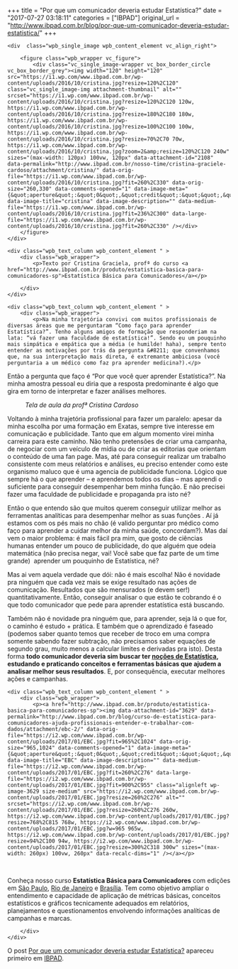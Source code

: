 +++
title = "Por que um comunicador deveria estudar Estatística?"
date = "2017-07-27 03:18:11"
categories = ["IBPAD"]
original_url = "http://www.ibpad.com.br/blog/por-que-um-comunicador-deveria-estudar-estatistica/"
+++

    <div  class="wpb_single_image wpb_content_element vc_align_right">
        
        <figure class="wpb_wrapper vc_figure">
            <div class="vc_single_image-wrapper vc_box_border_circle  vc_box_border_grey"><img width="120" height="120" src="https://i1.wp.com/www.ibpad.com.br/wp-content/uploads/2016/10/cristina.jpg?resize=120%2C120" class="vc_single_image-img attachment-thumbnail" alt="" srcset="https://i1.wp.com/www.ibpad.com.br/wp-content/uploads/2016/10/cristina.jpg?resize=120%2C120 120w, https://i1.wp.com/www.ibpad.com.br/wp-content/uploads/2016/10/cristina.jpg?resize=180%2C180 180w, https://i1.wp.com/www.ibpad.com.br/wp-content/uploads/2016/10/cristina.jpg?resize=100%2C100 100w, https://i1.wp.com/www.ibpad.com.br/wp-content/uploads/2016/10/cristina.jpg?resize=70%2C70 70w, https://i1.wp.com/www.ibpad.com.br/wp-content/uploads/2016/10/cristina.jpg?zoom=2&amp;resize=120%2C120 240w" sizes="(max-width: 120px) 100vw, 120px" data-attachment-id="2108" data-permalink="http://www.ibpad.com.br/nosso-time/cristina-graciele-cardoso/attachment/cristina/" data-orig-file="https://i1.wp.com/www.ibpad.com.br/wp-content/uploads/2016/10/cristina.jpg?fit=260%2C330" data-orig-size="260,330" data-comments-opened="1" data-image-meta="{&quot;aperture&quot;:&quot;0&quot;,&quot;credit&quot;:&quot;&quot;,&quot;camera&quot;:&quot;&quot;,&quot;caption&quot;:&quot;&quot;,&quot;created_timestamp&quot;:&quot;0&quot;,&quot;copyright&quot;:&quot;&quot;,&quot;focal_length&quot;:&quot;0&quot;,&quot;iso&quot;:&quot;0&quot;,&quot;shutter_speed&quot;:&quot;0&quot;,&quot;title&quot;:&quot;&quot;,&quot;orientation&quot;:&quot;1&quot;}" data-image-title="cristina" data-image-description="" data-medium-file="https://i1.wp.com/www.ibpad.com.br/wp-content/uploads/2016/10/cristina.jpg?fit=236%2C300" data-large-file="https://i1.wp.com/www.ibpad.com.br/wp-content/uploads/2016/10/cristina.jpg?fit=260%2C330" /></div>
        </figure>
    </div>

    <div class="wpb_text_column wpb_content_element " >
        <div class="wpb_wrapper">
            <p>Texto por Cristina Graciela, profª do curso <a href="http://www.ibpad.com.br/produto/estatistica-basica-para-comunicadores-sp">Estatística Básica para Comunicadores</a></p>

        </div>
    </div>

    <div class="wpb_text_column wpb_content_element " >
        <div class="wpb_wrapper">
            <p>Na minha trajetória convivi com muitos profissionais de diversas áreas que me perguntaram “Como faço para aprender Estatística?”. Tenho alguns amigos de formação que responderiam na lata: “vá fazer uma faculdade de estatística!”. Sendo eu um pouquinho mais simpática e empática que a média (e humilde! haha), sempre tento entender as motivações por trás da pergunta &#8211; que convenhamos que, na sua interpretação mais direta, é extremante ambiciosa (você perguntaria a um médico como faz pra aprender medicina?).</p>

<p>
Então a pergunta que faço é “Por que você quer aprender Estatística?”.
Na minha amostra pessoal eu diria que a resposta predominante é algo que
gira em torno de interpretar e fazer análises melhores.
</p>
<figure id="attachment_8723" style="width: 800px" class="wp-caption aligncenter">
<img data-attachment-id="8723" data-permalink="http://www.ibpad.com.br/blog/por-que-um-comunicador-deveria-estudar-estatistica/attachment/tela-de-aula-estatistica-cristina-cardoso-ibpad/" data-orig-file="https://i2.wp.com/www.ibpad.com.br/wp-content/uploads/2017/07/Tela-de-Aula-Estatistica-Cristina-Cardoso-IBPAD.png?fit=800%2C450" data-orig-size="800,450" data-comments-opened="1" data-image-meta="{&quot;aperture&quot;:&quot;0&quot;,&quot;credit&quot;:&quot;&quot;,&quot;camera&quot;:&quot;&quot;,&quot;caption&quot;:&quot;&quot;,&quot;created_timestamp&quot;:&quot;0&quot;,&quot;copyright&quot;:&quot;&quot;,&quot;focal_length&quot;:&quot;0&quot;,&quot;iso&quot;:&quot;0&quot;,&quot;shutter_speed&quot;:&quot;0&quot;,&quot;title&quot;:&quot;&quot;,&quot;orientation&quot;:&quot;0&quot;}" data-image-title="Tela de Aula Estatistica &#8211; Cristina Cardoso IBPAD" data-image-description="" data-medium-file="https://i2.wp.com/www.ibpad.com.br/wp-content/uploads/2017/07/Tela-de-Aula-Estatistica-Cristina-Cardoso-IBPAD.png?fit=260%2C146" data-large-file="https://i2.wp.com/www.ibpad.com.br/wp-content/uploads/2017/07/Tela-de-Aula-Estatistica-Cristina-Cardoso-IBPAD.png?fit=800%2C450" class="size-full wp-image-8723" src="https://i2.wp.com/www.ibpad.com.br/wp-content/uploads/2017/07/Tela-de-Aula-Estatistica-Cristina-Cardoso-IBPAD.png?resize=800%2C450" alt="" srcset="https://i2.wp.com/www.ibpad.com.br/wp-content/uploads/2017/07/Tela-de-Aula-Estatistica-Cristina-Cardoso-IBPAD.png?w=800 800w, https://i2.wp.com/www.ibpad.com.br/wp-content/uploads/2017/07/Tela-de-Aula-Estatistica-Cristina-Cardoso-IBPAD.png?resize=260%2C146 260w, https://i2.wp.com/www.ibpad.com.br/wp-content/uploads/2017/07/Tela-de-Aula-Estatistica-Cristina-Cardoso-IBPAD.png?resize=768%2C432 768w, https://i2.wp.com/www.ibpad.com.br/wp-content/uploads/2017/07/Tela-de-Aula-Estatistica-Cristina-Cardoso-IBPAD.png?resize=100%2C56 100w" sizes="(max-width: 800px) 100vw, 800px" data-recalc-dims="1" />
<figcaption class="wp-caption-text">
<em>Tela de aula da profª Cristina Cardoso</em>
</figcaption>
</figure>
<p>
Voltando à minha trajetória profissional para fazer um paralelo: apesar
da minha escolha por uma formação em Exatas, sempre tive interesse em
comunicação e publicidade. Tanto que em algum momento virei minha
carreira para este caminho. Não tenho pretensões de criar uma campanha,
de negociar com um veículo de mídia ou de criar as editorias que
orientam o conteúdo de uma fan page. Mas, até para conseguir realizar um
trabalho consistente com meus relatórios e análises, eu preciso entender
como este organismo maluco que é uma agencia de publicidade funciona.
Lógico que sempre há o que aprender – e aprendemos todos os dias – mas
aprendi o suficiente para conseguir desempenhar bem minha função. E não
precisei fazer uma faculdade de publicidade e propaganda pra isto né?
</p>
<p>
Então o que entendo são que muitos querem conseguir utilizar melhor as
ferramentas analíticas para desempenhar melhor as suas funções . Aí já
estamos com os pés mais no chão (é valido perguntar pro médico como faço
para aprender a cuidar melhor da minha saúde, concordam?). Mas daí vem o
maior problema: é mais fácil pra mim, que gosto de ciências humanas
entender um pouco de publicidade, do que alguém que odeia matemática
(não precisa negar, vai! Você sabe que faz parte de um time grande)
 aprender um pouquinho de Estatística, né?
</p>
<p>
Mas ai vem aquela verdade que dói: não é mais escolha! Não é novidade
pra ninguém que cada vez mais se exige resultado nas ações de
comunicação. Resultados que são mensurados (e devem ser!)
quantitativamente. Então, conseguir analisar o que estão te cobrando é o
que todo comunicador que pede para aprender estatística está buscando.
</p>
<p>
Também não é novidade pra ninguém que, para aprender, seja lá o que for,
o caminho é estudo + prática. E também que o aprendizado é faseado
(podemos saber quanto temos que receber de troco em uma compra somente
sabendo fazer subtração, não precisamos saber equações de segundo grau,
muito menos a calcular limites e derivadas pra isto). Desta
forma <strong>todo comunicador deveria sim buscar ter <u>noções de
Estatística</u>, estudando e praticando conceitos e ferramentas básicas
que ajudem a analisar melhor seus resultados</strong>. E, por
consequência, executar melhores ações e campanhas.
</p>
        </div>
    </div>

    <div class="wpb_text_column wpb_content_element " >
        <div class="wpb_wrapper">
            <p><a href="http://www.ibpad.com.br/produto/estatistica-basica-para-comunicadores-sp"><img data-attachment-id="3629" data-permalink="http://www.ibpad.com.br/blog/curso-de-estatistica-para-comunicadores-ajuda-profissionais-entender-e-trabalhar-com-dados/attachment/ebc-2/" data-orig-file="https://i2.wp.com/www.ibpad.com.br/wp-content/uploads/2017/01/EBC.jpg?fit=965%2C1024" data-orig-size="965,1024" data-comments-opened="1" data-image-meta="{&quot;aperture&quot;:&quot;0&quot;,&quot;credit&quot;:&quot;&quot;,&quot;camera&quot;:&quot;&quot;,&quot;caption&quot;:&quot;&quot;,&quot;created_timestamp&quot;:&quot;0&quot;,&quot;copyright&quot;:&quot;&quot;,&quot;focal_length&quot;:&quot;0&quot;,&quot;iso&quot;:&quot;0&quot;,&quot;shutter_speed&quot;:&quot;0&quot;,&quot;title&quot;:&quot;&quot;,&quot;orientation&quot;:&quot;0&quot;}" data-image-title="EBC" data-image-description="" data-medium-file="https://i2.wp.com/www.ibpad.com.br/wp-content/uploads/2017/01/EBC.jpg?fit=260%2C276" data-large-file="https://i2.wp.com/www.ibpad.com.br/wp-content/uploads/2017/01/EBC.jpg?fit=900%2C955" class="alignleft wp-image-3629 size-medium" src="https://i2.wp.com/www.ibpad.com.br/wp-content/uploads/2017/01/EBC.jpg?resize=260%2C276" alt="" srcset="https://i2.wp.com/www.ibpad.com.br/wp-content/uploads/2017/01/EBC.jpg?resize=260%2C276 260w, https://i2.wp.com/www.ibpad.com.br/wp-content/uploads/2017/01/EBC.jpg?resize=768%2C815 768w, https://i2.wp.com/www.ibpad.com.br/wp-content/uploads/2017/01/EBC.jpg?w=965 965w, https://i2.wp.com/www.ibpad.com.br/wp-content/uploads/2017/01/EBC.jpg?resize=94%2C100 94w, https://i2.wp.com/www.ibpad.com.br/wp-content/uploads/2017/01/EBC.jpg?resize=300%2C318 300w" sizes="(max-width: 260px) 100vw, 260px" data-recalc-dims="1" /></a></p>

<p>
 
</p>
<p>
Conheça nosso curso <strong>Estatística Básica para
Comunicadores</strong> com edições
em <a href="http://www.ibpad.com.br/produto/estatistica-basica-para-comunicadores-sp" target="_blank" rel="noopener">São
Paulo</a>, <a href="http://www.ibpad.com.br/produto/estatistica-basica-para-comunicadores-rj/" target="_blank" rel="noopener">Rio
de Janeiro</a> e
<a href="http://www.ibpad.com.br/produto/estatistica-basica-para-comunicadores-df/">Brasília</a>.
Tem como objetivo ampliar o entendimento e capacidade de aplicação de
métricas básicas, conceitos estatísticos e gráficos tecnicamente
adequados em relatórios, planejamentos e questionamentos envolvendo
informações analíticas de campanhas e marcas.
</p>

        </div>
    </div>

<p>
O post
<a rel="nofollow" href="http://www.ibpad.com.br/blog/por-que-um-comunicador-deveria-estudar-estatistica/">Por
que um comunicador deveria estudar Estatística?</a> apareceu primeiro em
<a rel="nofollow" href="http://www.ibpad.com.br">IBPAD</a>.
</p>

